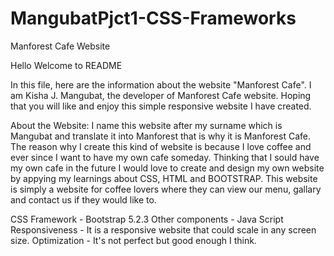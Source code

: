 # MangubatPjct1-CSS-Frameworks

Manforest Cafe Website

Hello Welcome to README

In this file, here are the information about the website "Manforest Cafe". I am Kisha J. Mangubat, the developer of Manforest Cafe website. Hoping that you will like and enjoy this simple responsive website I have created. 

About the Website: I name this website after my surname which is Mangubat and translate it into Manforest that is why it is Manforest Cafe. The reason why I create this kind of website is because I love coffee and ever since I want to have my own cafe someday. Thinking that I sould have my own cafe in the future I would love to create and design my own website by appying my learnings about CSS, HTML and BOOTSTRAP. This website is simply a website for coffee lovers where they can view our menu, gallary and contact us if they would like to.

CSS Framework - Bootstrap 5.2.3
Other components - Java Script
Responsiveness - It is a responsive website that could scale in any screen size. 
Optimization - It's not perfect but good enough I think. 
